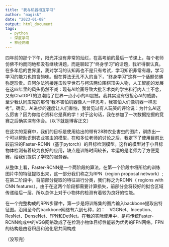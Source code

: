 ```yaml
---
title: "我与机器相互学习"
author: "magisk"
date: "2023-01-08"
output: html_document
tags:
  - python
  - 深度学习
  - 神经网络
---
```


<!--more-->
四年前的那个下午，阳光并没有非常的灿烂，在高考前的最后一节课上，每个老师仿佛不约而同地都没有继续讲题，而是聊起了“终身学习”的话题，我听得很认真。在多年后的世界里，我对学习的认知再也不是只有考试，学习知识非常有趣，学习学习的能力也饱含韵味。但在算法无孔不入的当下，“终身学习”这样一个话题仿佛弥足珍贵。自阿尔法狗接连击败李世石与柯洁两位围棋顶尖人物，人工智能的发展在这四年里的风头仍然不减：现有AI绘画导致大批艺术类的学生和行内人士不忿，又有ChatGPT的浪潮给了世界一点小小的AI震撼。我其实没有很担心AI的威胁，至少我认同库克的那句“我不害怕机器像人一样思考，我害怕人们像机器一样思考”。确实，AI进步的速度让人们害怕，我曾见过有人玩笑的评论说：为什么AI这么厉害？因为你给它资料它是真的学！对于这句话，我在参加了一次数据挖掘的竞赛之后确实深有体会。（以下就是博客正文）

在这次的竞赛中，我们的目标是使用给出的带有28种农业害虫的图片，训练出一个可以帮助识别农业害虫的模型，在和多位老师的讨论之后，我定下了使用目前比较前沿的Faster-RCNN（基于pytorch）的目标检测模型。这样的模型对于小目标物体检测有着较为良好的应用，缺点是训练时间较长，幸运的是老师为了方便竞赛，给我们提供了学校的服务器。

从整体上看，Faster-RCNN是一个两阶段的算法，在第一个阶段中将所给的训练图片中的特征提取出来，这一部分我们称之为RPN（region proposal network）;在第二阶段中，将前部分提取的特征进行分类，我们称之为RCNN（ regions with CNN features）。由于在这两个阶段都需要计算损失，前部分会将较好的拟合区域传递给后一层，所以总体上对于小物体的检测有着较为良好的性能。

在一个完整构成的RPN步骤中，第一步是将训练集的图片输入backbone提取出特征图。沿用至今的backbone网络有六到七种，如：　VGGNet、Inception、ResNet、DenseNet、FPN和DetNet。在我的实际使用中，是将传统Faster-RCNN构成中的VGG网络改成了在检测小物体目标性能较为优秀的FPN网络。FPN的结构是由卷积层和池化层共同构成

（没写完）
